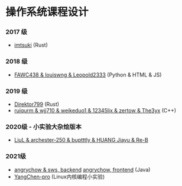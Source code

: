 # 操作系统课程设计

### 2017 级

- [imtsuki](https://github.com/imtsuki/xv7) (Rust)

### 2018 级

- [FAWC438 &amp; louiswng &amp; Leopold2333](https://github.com/FAWC438/Operating-System-Simulator) (Python & HTML & JS)


### 2019 级

- [Direktor799](https://github.com/Direktor799/rusted_os) (Rust)
- [ruiqurm & wjj710 & weikeduo1 & 12345ljx & zertow & The3yx](https://github.com/ruiqurm/os-simulator) (C++)

### 2020级 - 小实验大杂烩版本

- [LiuL & archester-250 & buptttly & HUANG Jiayu & Re-B](https://xydchcnnf8.feishu.cn/drive/folder/fldcnNV1ELxsM2bSJ3t211Zu0sb)

### 2021级 

- [angrychow & sws, backend](https://github.com/angrychow/SOS) [angrychow, frontend](https://github.com/angrychow/SOS-frontend) (Java)
- [YangChen-pro](https://github.com/YangChen-pro/bupt-assignments/tree/main/3rd%20year%20of%20BUPT/Second%20semester/Operating%20System%20Course%20Design/%E6%8A%A5%E5%91%8A) (Linux内核编程小实验)
